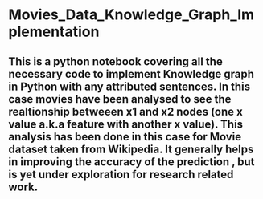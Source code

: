 # Movies_Data_Knowledge_Graph_Implementation

## This is a python notebook covering all the necessary code to implement Knowledge graph in Python with any attributed sentences. In this case movies have been analysed to see the realtionship betweeen x1 and x2 nodes (one x value a.k.a feature with another x value). This analysis has been done in this case for Movie dataset taken from Wikipedia. It generally helps in improving the accuracy of the prediction , but is yet under exploration for research related work.
